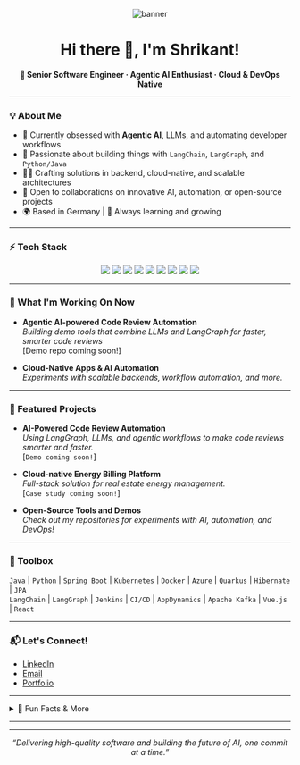 <!-- Banner (optional, add your own image!) -->
<p align="center">
  <img src="https://capsule-render.vercel.app/api?type=waving&color=gradient&height=180&section=header&text=Shrikant%20Ambade%20%7C%20AI%20Automation%20Engineer&fontSize=35&fontAlign=50&fontColor=ffffff" alt="banner"/>
</p>

<h1 align="center">Hi there 👋, I'm Shrikant!</h1>
<p align="center">
  <b>🚀 Senior Software Engineer · Agentic AI Enthusiast · Cloud & DevOps Native</b>
</p>

---

### 💡 About Me

- 🔭 Currently obsessed with **Agentic AI**, LLMs, and automating developer workflows  
- 💬 Passionate about building things with `LangChain`, `LangGraph`, and `Python/Java`  
- 👨‍💻 Crafting solutions in backend, cloud-native, and scalable architectures  
- 🤝 Open to collaborations on innovative AI, automation, or open-source projects  
- 🌍 Based in Germany | 🌱 Always learning and growing

---

### ⚡ Tech Stack

<p align="center">
  <img src="https://img.shields.io/badge/Java-ED8B00?style=for-the-badge&logo=java&logoColor=white"/>
  <img src="https://img.shields.io/badge/Python-3776AB?style=for-the-badge&logo=python&logoColor=white"/>
  <img src="https://img.shields.io/badge/SpringBoot-6DB33F?style=for-the-badge&logo=springboot&logoColor=white"/>
  <img src="https://img.shields.io/badge/Kubernetes-326CE5?style=for-the-badge&logo=kubernetes&logoColor=white"/>
  <img src="https://img.shields.io/badge/Docker-2496ED?style=for-the-badge&logo=docker&logoColor=white"/>
  <img src="https://img.shields.io/badge/Azure-0078D4?style=for-the-badge&logo=microsoft-azure&logoColor=white"/>
  <img src="https://img.shields.io/badge/LangChain-000000?style=for-the-badge&logo=data:image/svg+xml;base64,&logoColor=white"/>
  <img src="https://img.shields.io/badge/LangGraph-000000?style=for-the-badge&logo=data:image/svg+xml;base64,&logoColor=white"/>
  <img src="https://img.shields.io/badge/SQL-003B57?style=for-the-badge&logo=postgresql&logoColor=white"/>
  <!-- Add/replace more badges as you like! -->
</p>

---

### 🚀 What I'm Working On Now

- **Agentic AI-powered Code Review Automation**  
  *Building demo tools that combine LLMs and LangGraph for faster, smarter code reviews*  
  [Demo repo coming soon!]

- **Cloud-Native Apps & AI Automation**  
  *Experiments with scalable backends, workflow automation, and more.*

---

### 🌟 Featured Projects

- **AI-Powered Code Review Automation**  
  *Using LangGraph, LLMs, and agentic workflows to make code reviews smarter and faster.*  
  [`Demo coming soon!`]

- **Cloud-native Energy Billing Platform**  
  *Full-stack solution for real estate energy management.*  
  [`Case study coming soon!`]

- **Open-Source Tools and Demos**  
  *Check out my repositories for experiments with AI, automation, and DevOps!*

---

### 🧰 Toolbox

`Java` | `Python` | `Spring Boot` | `Kubernetes` | `Docker` | `Azure` | `Quarkus` | `Hibernate` | `JPA`  
`LangChain` | `LangGraph` | `Jenkins` | `CI/CD` | `AppDynamics` | `Apache Kafka` | `Vue.js` | `React`  

---

### 📬 Let's Connect!

- [LinkedIn](www.linkedin.com/in/shrikantambade) <!-- Add your profile link -->
- [Email](mailto:youremail@yourdomain.com) <!-- Update your email -->
- [Portfolio](#) <!-- Add your website if you have one -->

---

<details>
  <summary>👀 Fun Facts & More</summary>
  <ul>
    <li>I love learning new languages—both spoken and programming!</li>
    <li>Always automating the boring stuff in life and code.</li>
    <li>Ask me about DevOps, AI automation, or building agentic workflows!</li>
  </ul>
</details>

---

<!-- Optionally, you can add GitHub stats below (remove the comments if you want to use them): -->
<!--
<p align="center">
  <img src="https://github-readme-stats.vercel.app/api?username=YOUR_USERNAME&show_icons=true&theme=radical"/>
  <img src="https://github-readme-streak-stats.herokuapp.com/?user=YOUR_USERNAME&theme=radical"/>
</p>
-->

---

<p align="center">
  <i>“Delivering high-quality software and building the future of AI, one commit at a time.”</i>
</p>
